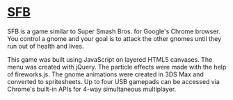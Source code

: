 # [SFB] #
[SFB]: http://www.superfartbros.com

SFB is a game similar to Super Smash Bros. for Google's Chrome browser. You control a gnome and your goal is to attack the other gnomes until they run out of health and lives.

This game was built using JavaScript on layered HTML5 canvases. The menu was created with jQuery. The particle effects were made with the help of fireworks.js. The gnome animations were created in 3DS Max and converted to spritesheets. Up to four USB gamepads can be accessed via Chrome's built-in APIs for 4-way simultaneous multiplayer.

